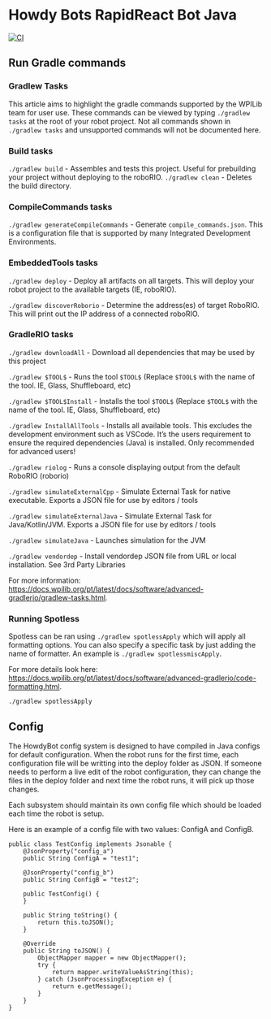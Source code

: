 # Howdy Bots RapidReact Bot Java

[![CI](https://github.com/frc6377/2021_quickdraw/actions/workflows/main.yml/badge.svg)](https://github.com/frc6377/2021_quickdraw/actions/workflows/main.yml)

## Run Gradle commands

### Gradlew Tasks
This article aims to highlight the gradle commands supported by the WPILib team for user use. These commands can be viewed by typing `./gradlew tasks` at the root of your robot project. Not all commands shown in `./gradlew tasks` and unsupported commands will not be documented here.

### Build tasks
`./gradlew build` - Assembles and tests this project. Useful for prebuilding your project without deploying to the roboRIO. `./gradlew clean` - Deletes the build directory.

### CompileCommands tasks
`./gradlew generateCompileCommands` - Generate `compile_commands.json`. This is a configuration file that is supported by many Integrated Development Environments.

### EmbeddedTools tasks
`./gradlew deploy` - Deploy all artifacts on all targets. This will deploy your robot project to the available targets (IE, roboRIO).

`./gradlew discoverRoborio` - Determine the address(es) of target RoboRIO. This will print out the IP address of a connected roboRIO.

### GradleRIO tasks
`./gradlew downloadAll` - Download all dependencies that may be used by this project

`./gradlew $TOOL$` - Runs the tool `$TOOL$` (Replace `$TOOL$` with the name of the tool. IE, Glass, Shuffleboard, etc)

`./gradlew $TOOL$Install` - Installs the tool `$TOOL$` (Replace `$TOOL$` with the name of the tool. IE, Glass, Shuffleboard, etc)

`./gradlew InstallAllTools` - Installs all available tools. This excludes the development environment such as VSCode. It’s the users requirement to ensure the required dependencies (Java) is installed. Only recommended for advanced users!

`./gradlew riolog` - Runs a console displaying output from the default RoboRIO (roborio)

`./gradlew simulateExternalCpp` - Simulate External Task for native executable. Exports a JSON file for use by editors / tools

`./gradlew simulateExternalJava` - Simulate External Task for Java/Kotlin/JVM. Exports a JSON file for use by editors / tools

`./gradlew simulateJava` - Launches simulation for the JVM

`./gradlew vendordep` - Install vendordep JSON file from URL or local installation. See 3rd Party Libraries

For more information: https://docs.wpilib.org/pt/latest/docs/software/advanced-gradlerio/gradlew-tasks.html.

### Running Spotless
Spotless can be ran using `./gradlew spotlessApply` which will apply all formatting options. You can also specify a specific task by just adding the name of formatter. An example is `./gradlew spotlessmiscApply`.

For more details look here: https://docs.wpilib.org/pt/latest/docs/software/advanced-gradlerio/code-formatting.html.

```
./gradlew spotlessApply
```

## Config

The HowdyBot config system is designed to have compiled in Java configs for default configuration. When the robot runs
for the first time, each configuration file will be writting into the deploy folder as JSON. If someone needs to perform
a live edit of the robot configuration, they can change the files in the deploy folder and next time the robot runs, it
will pick up those changes.

Each subsystem should maintain its own config file which should be loaded each time the robot is setup.

Here is an example of a config file with two values: ConfigA and ConfigB.

```
public class TestConfig implements Jsonable {
    @JsonProperty("config_a")
    public String ConfigA = "test1";

    @JsonProperty("config_b")
    public String ConfigB = "test2";

    public TestConfig() {
    }

    public String toString() {
        return this.toJSON();
    }

    @Override
    public String toJSON() {
        ObjectMapper mapper = new ObjectMapper();
        try {
            return mapper.writeValueAsString(this);
        } catch (JsonProcessingException e) {
            return e.getMessage();
        }
    }
}
```
